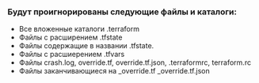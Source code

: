### Будут проигнорированы следующие файлы и каталоги:

- Все вложенные каталоги .terraform
- Файлы с расширением .tfstate
- Файлы содержащие в названии .tfstate.
- Файлы с расшиерением .tfvars
- Файлы crash.log, override.tf, override.tf.json, .terraformrc, terraform.rc
- Файлы заканчивающиеся на _override.tf _override.tf.json